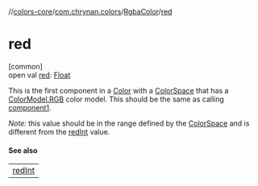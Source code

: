//[colors-core](../../../index.md)/[com.chrynan.colors](../index.md)/[RgbaColor](index.md)/[red](red.md)

# red

[common]\
open val [red](red.md): [Float](https://kotlinlang.org/api/latest/jvm/stdlib/kotlin/-float/index.html)

This is the first component in a [Color](../-color/index.md) with a [ColorSpace](../../com.chrynan.colors.space/-color-space/index.md) that has a [ColorModel.RGB](../../com.chrynan.colors.space/-color-model/-r-g-b/index.md) color model. This should be the same as calling [component1](../../../../colors-core/com.chrynan.colors/-rgba-color/component1.md).

*Note:* this value should be in the range defined by the [ColorSpace](../../com.chrynan.colors.space/-color-space/index.md) and is different from the [redInt](../red-int.md) value.

#### See also

| |
|---|
| [redInt](../red-int.md) |
